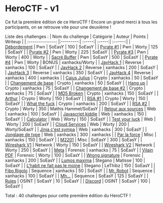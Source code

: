 # HeroCTF - v1

Ce fut la première édition de ce HeroCTF !
Encore un grand merci à tous les participants, on se retrouve vite pour une deuxième !

Liste des challenges :
| Nom du challenge | Catégorie | Auteur | Points | Writeup |
| :--------------: |:---------:| :-----:| :-----:| :------:|
| [Débordement](Pwn/Debordement) | Pwn | SoEasY | 100 | SoEasY |
| [Pyrate #1](Pwn/Pyrate_1) | Pwn | Worty | 125 | SoEasY |
| [Pyrate #2](Pwn/Pyrate_2) | Pwn | Worty | 225 | SoEasY |
| [Pyrate #3](Pwn/Pyrate_3) | Pwn | Worty | 400 | Worty |
| [Sacré Buffer](Pwn/Sacre%20buffer) | Pwn | SoEasY | 500 | SoEasY |
| [Pyrate #4](Pwn/Pyrate_4) | Pwn | Worty | BONUS | xanhacks/Worty |
| [JavHack 1](Reverse/JavHack1) | Reverse | xanhacks | 100 | SoEasY |
| [JavHack 2](Reverse/JavHack2) | Reverse | xanhacks | 200 | SoEasY |
| [JavHack 3](Reverse/JavHack3) | Reverse | xanhacks | 350 | SoEasY |
| [JavHack 4](Reverse/JavHack4) | Reverse | xanhacks | 400 | xanhacks |
| [Caius Julius](Crypto/Caius%20Julius) | Crypto | xanhacks | 50 | SoEasY |
| [Changement de base](Crypto/Changement%20de%20base) | Crypto | xanhacks | 50 | SoEasY |
| [Hang up](Crypto/Hang%20up) | Crypto | xanhacks | 75 | SoEasY |
| [Changement de base #2](Crypto/Changement%20de%20base%202) | Crypto | xanhacks | 75 | SoEasY |
| [MD5 Broken](Crypto/MD5%20Broken) | Crypto | xanhacks | 150 | SoEasY |
| [Arthur](Crypto/Arthur) | Crypto | Worty | 150 | SoEasY |
| [RSA #1](Crypto/RSA%201) | Crypto | Worty | 150 | SoEasY |
| [What the fuck](Crypto/What%20the%20fuck) | Crypto | xanhacks | 200 | SoEasY |
| [RSA #2](Crypto/RSA%202) | Crypto | Worty | 350 | Mathis Hammel/SoEasY |
| [Retour aux sources](Web/Retour%20aux%20sources) | Web | xanhacks | 100 | SoEasY |
| [Javascript kiddie](Web/Javascript%20kiddie) | Web | xanhacks | 150 | SoEasY |
| [Calculator](Web/Calculator) | Web | Worty | 150 | SoEasY |
| [Test your luck](Web/Test%20your%20luck) | Web | Worty | 200 | SoEasY |
| [Cloud Services](Web/Cloud%20Services) | Web | Worty | 200 | Worty/SoEasY |
| [Jinja c'est sympa](Web/Jinja%20c'est%20sympa) | Web | xanhacks | 300 | SoEasY | 
| [Jonglage de type](Web/Jonglage%20de%20type) | Web | xanhacks | 300 | xanhacks |
| [Par la force](Misc/Par%20la%20force) | Misc | xanhacks | 150 | SoEasY |
| [M2201](Misc/M2201) | Misc | SoEasY | 300 | SoEasY |
| [Wireshark V1](Network/Wireshark%20V1) | Network | Worty | 150 | SoEasY |
| [Wireshark V2](Network/Wireshark%20V2) | Network | Worty | 250 | SoEasY |
| [Meta](Forensic/Meta) | Forensic | xanhacks | 75 | SoEasY |
| [Vilain PDF](Forensic/Vilain%20PDF) | Forensic | Worty | 100 | SoEasY |
| [Wrong signature](Forensic/Wrong%20Signature) | Forensic | xanhacks | 200 | SoEasY |
| [Lumos maxima](Stegano/Lumos%20maxima) | Stegano | Matisse | 100 | SoEasY |
| [L'habit ne fait pas le moine](Stegano/L'habit%20ne%20fait%20pas%20le%20moine) | Stegano | LeThibz | 150 | SoEasY |
| [Fibo Rigolo](Sequence/Fibo%20rigolo) | Sequence | xanhacks | 50 | SoEasY |
| [Mr. Robot](Sequence/Mr%20Robot) | Sequence | xanhacks | 100 | SoEasY |
| [Mh...](Sequence/Mh...) | Sequence | SoEasY | 125 | SoEasY |
| [Rules](OSINT/Rules) | OSINT | SoEasY | 10 | SoEasY |
| [Discord](OSINT/Discord) | OSINT | SoEasY | 100 | SoEasY |

Total : 40 challenges pour cette première édition du HeroCTF !
